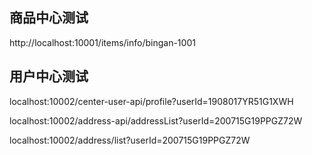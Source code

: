 ## 商品中心测试

http://localhost:10001/items/info/bingan-1001

## 用户中心测试
localhost:10002/center-user-api/profile?userId=1908017YR51G1XWH

localhost:10002/address-api/addressList?userId=200715G19PPGZ72W

localhost:10002/address/list?userId=200715G19PPGZ72W




